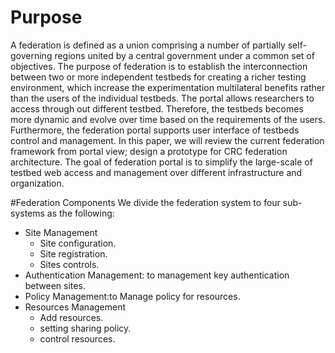 Purpose
===
A federation is defined as a union comprising a number of partially self-governing regions united by a central government under a common set of objectives. 
The purpose of federation is to establish the interconnection between two or more independent testbeds for creating a richer testing environment, which increase the experimentation multilateral benefits rather than the users of the individual testbeds. The portal allows researchers to access through out different testbed. Therefore, the testbeds becomes more dynamic and evolve over time based on the requirements of the users. Furthermore, the federation portal supports user interface of testbeds control and management. In this paper, we will review the current federation framework from portal view; design a prototype for CRC federation architecture. The goal of federation portal is to simplify the large-scale of testbed web access and management over different infrastructure and organization.

#Federation Components
We divide the federation system to four sub-systems as the following:
* Site Management
    - Site configuration.
    - Site registration.
    - Sites controls.
* Authentication Management: to management key authentication between sites.
* Policy Management:to Manage policy for resources.
* Resources Management
    - Add resources.
    - setting sharing policy.
    - control resources.
    
